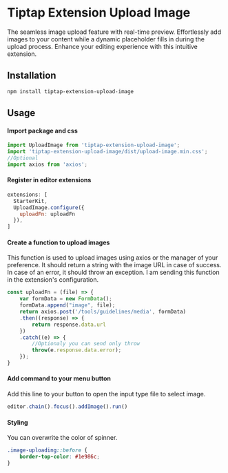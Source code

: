 # Tiptap Extension Upload Image

The seamless image upload feature with real-time preview. Effortlessly add images to your content while a dynamic placeholder fills in during the upload process. Enhance your editing experience with this intuitive extension.

## Installation

```bash
npm install tiptap-extension-upload-image
```

## Usage

#### Import package and css
```js
import UploadImage from 'tiptap-extension-upload-image';
import 'tiptap-extension-upload-image/dist/upload-image.min.css';
//Optional
import axios from 'axios';
```

#### Register in editor extensions

```js
extensions: [
  StarterKit,
  UploadImage.configure({
    uploadFn: uploadFn
  }),
]
```

#### Create a function to upload images

This function is used to upload images using axios or the manager of your preference. It should return a string with the image URL in case of success. In case of an error, it should throw an exception. I am sending this function in the extension's configuration.

```js
const uploadFn = (file) => {
    var formData = new FormData();
    formData.append("image", file);
    return axios.post('/tools/guidelines/media', formData)
    .then((response) => {
        return response.data.url
    })
    .catch((e) => {
        //Optionaly you can send only throw
        throw(e.response.data.error);
    }); 
}
```

#### Add command to your menu button

Add this line to your button to open the input type file to select image.

```js
editor.chain().focus().addImage().run()
```

#### Styling

You can overwrite the color of spinner.

```css
.image-uploading::before {
    border-top-color: #1e986c;
}
```
